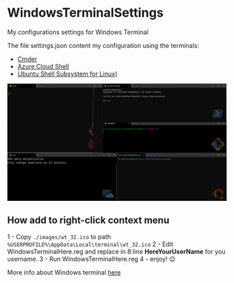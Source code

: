 # WindowsTerminalSettings
My configurations settings for Windows Terminal 

The file settings.json content my configuration using the terminals:
- [Cmder](https://cmder.net/)
- [Azure Cloud Shell](https://devblogs.microsoft.com/commandline/the-azure-cloud-shell-connector-in-windows-terminal/)
- [Ubuntu Shell  Subsystem for Linux)](https://ubuntu.com/wsl)


![sample.jpg](sample.jpg)

## How add to right-click context menu 
1 - Copy `./images/wt_32.ico` to path `%USERPROFILE%\AppData\Local\terminal\wt_32.ico`
2 - Edit WindowsTerminalHere.reg and replace in 8:line **HereYourUserName** for you username.
3 - Run WindowsTerminalHere.reg
4 - enjoy! 😉


More info about Windows terminal [here](https://docs.microsoft.com/en-us/windows/terminal/)

